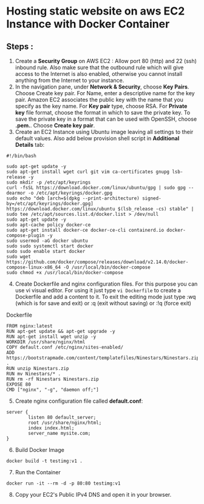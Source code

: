 ﻿# Hosting static website on aws EC2 Instance with Docker Container

## Steps :


1. Create a **Security Group** on AWS EC2 : Allow port 80 (http) and 22 (ssh) inbound rule. Also make sure that the outbound 
   rule which will give access to the Internet is also enabled, otherwise you cannot install anything from the Internet to your instance.
2. In the navigation pane, under **Network & Security**, choose **Key Pairs**.
   Choose Create key pair. For Name, enter a descriptive name for the key pair. Amazon EC2 associates the public key with the name that you specify as the key name. For **Key pair** type, choose  RSA.
   For **Private key** file format, choose the format in which to save the private key. To save the private key in a format that can be used with OpenSSH, choose **.pem.**. Choose **Create key pair**.
3. Create an EC2 Instance using Ubuntu image leaving all settings to their default values. Also add below provision shell script in **Additional Details** tab:

```  
#!/bin/bash

sudo apt-get update -y
sudo apt-get install wget curl git vim ca-certificates gnupg lsb-release -y
sudo mkdir -p /etc/apt/keyrings
curl -fsSL https://download.docker.com/linux/ubuntu/gpg | sudo gpg --dearmor -o /etc/apt/keyrings/docker.gpg
sudo echo "deb [arch=$(dpkg --print-architecture) signed-by=/etc/apt/keyrings/docker.gpg] https://download.docker.com/linux/ubuntu $(lsb_release -cs) stable" | sudo tee /etc/apt/sources.list.d/docker.list > /dev/null
sudo apt-get update -y
sudo apt-cache policy docker-ce
sudo apt-get install docker-ce docker-ce-cli containerd.io docker-compose-plugin -y
sudo usermod -aG docker ubuntu
sudo sudo systemctl start docker
sudo sudo enable start docker
sudo wget https://github.com/docker/compose/releases/download/v2.14.0/docker-compose-linux-x86_64 -O /usr/local/bin/docker-compose
sudo chmod +x /usr/local/bin/docker-compose
```  

4. Create Dockerfile and nginx configuration files. For this purpose you can use vi visual editor. For using it just type `vi Dockerfile` to create a Dockerfile and add a content to it. To exit the editing mode just type :wq (which is for save and exit) or :q (exit without saving) or :!q (force exit)


Dockerfile

```
FROM nginx:latest
RUN apt-get update && apt-get upgrade -y
RUN apt-get install wget unzip -y
WORKDIR /usr/share/nginx/html
COPY default.conf /etc/nginx/sites-enabled/
ADD https://bootstrapmade.com/content/templatefiles/Ninestars/Ninestars.zip .
RUN unzip Ninestars.zip
RUN mv Ninestars/* .
RUN rm -rf Ninestars Ninestars.zip
EXPOSE 80
CMD ["nginx", "-g", "daemon off;"]
```  

5. Create nginx configuration file called **default.conf**:

```
server {
        listen 80 default_server;
        root /usr/share/nginx/html;
        index index.html;
        server_name mysite.com;
}
```  

6. Build Docker Image

```
docker build -t testimg:v1 . 
```  

7. Run the Container

```
docker run -it --rm -d -p 80:80 testimg:v1  
```

8. Copy your EC2's Public IPv4 DNS and open it in your browser. 

